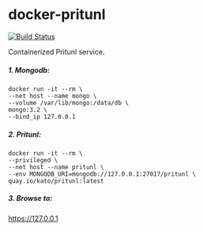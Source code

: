 # docker-pritunl

[![Build Status](https://travis-ci.org/katosys/docker-pritunl.svg?branch=master)](https://travis-ci.org/katosys/docker-pritunl)

Containerized Pritunl service.

##### 1. Mongodb:

```
docker run -it --rm \
--net host --name mongo \
--volume /var/lib/mongo:/data/db \
mongo:3.2 \
--bind_ip 127.0.0.1
```

##### 2. Pritunl:

```
docker run -it --rm \
--privileged \
--net host --name pritunl \
--env MONGODB_URI=mongodb://127.0.0.1:27017/pritunl \
quay.io/kato/pritunl:latest
```

##### 3. Browse to:

https://127.0.0.1

